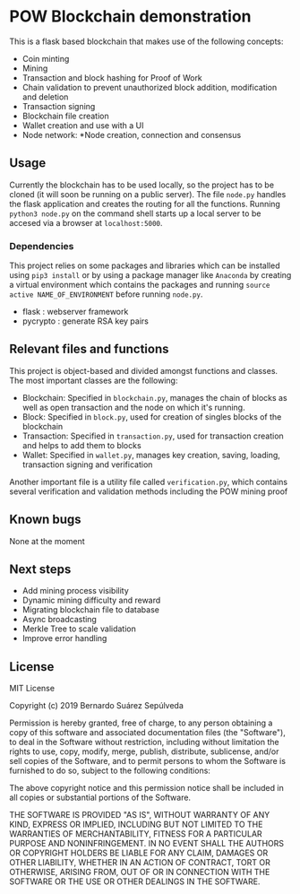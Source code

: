 # POW Blockchain demonstration
This is a flask based blockchain that makes use of the following concepts:
* Coin minting
* Mining
* Transaction and block hashing for Proof of Work
* Chain validation to prevent unauthorized block addition, modification and deletion
* Transaction signing
* Blockchain file creation
* Wallet creation and use with a UI
* Node network:
    *Node creation, connection and consensus

## Usage
Currently the blockchain has to be used locally, so the project has to be cloned (it will soon be running on a public server). 
The file `node.py` handles the flask application and creates the routing for all the functions. Running `python3 node.py` on the command shell starts up a local server to be accesed via a browser at `localhost:5000`.

### Dependencies
This project relies on some packages and libraries which can be installed using `pip3 install` or by using a package manager like `Anaconda` by creating a virtual environment which contains the packages and running `source active NAME_OF_ENVIRONMENT` before running `node.py`.
* flask : webserver framework
* pycrypto : generate RSA key pairs

## Relevant files and functions
This project is object-based and divided amongst functions and classes. The most important classes are the following:
* Blockchain: Specified in `blockchain.py`, manages the chain of blocks as well as open transaction and the node on which it's running.
* Block: Specified in `block.py`, used for creation of singles blocks of the blockchain
* Transaction: Specified in `transaction.py`, used for transaction creation and helps to add them to blocks
* Wallet: Specified in `wallet.py`, manages key creation, saving, loading, transaction signing and verification
 
Another important file is a utility file called `verification.py`, which contains several verification and validation methods including the POW mining proof

## Known bugs 
None at the moment

## Next steps
* Add mining process visibility
* Dynamic mining difficulty and reward
* Migrating blockchain file to database
* Async broadcasting
* Merkle Tree to scale validation
* Improve error handling
## License
MIT License

Copyright (c) 2019 Bernardo Suárez Sepúlveda

Permission is hereby granted, free of charge, to any person obtaining a copy
of this software and associated documentation files (the "Software"), to deal
in the Software without restriction, including without limitation the rights
to use, copy, modify, merge, publish, distribute, sublicense, and/or sell
copies of the Software, and to permit persons to whom the Software is
furnished to do so, subject to the following conditions:

The above copyright notice and this permission notice shall be included in all
copies or substantial portions of the Software.

THE SOFTWARE IS PROVIDED "AS IS", WITHOUT WARRANTY OF ANY KIND, EXPRESS OR
IMPLIED, INCLUDING BUT NOT LIMITED TO THE WARRANTIES OF MERCHANTABILITY,
FITNESS FOR A PARTICULAR PURPOSE AND NONINFRINGEMENT. IN NO EVENT SHALL THE
AUTHORS OR COPYRIGHT HOLDERS BE LIABLE FOR ANY CLAIM, DAMAGES OR OTHER
LIABILITY, WHETHER IN AN ACTION OF CONTRACT, TORT OR OTHERWISE, ARISING FROM,
OUT OF OR IN CONNECTION WITH THE SOFTWARE OR THE USE OR OTHER DEALINGS IN THE
SOFTWARE.
